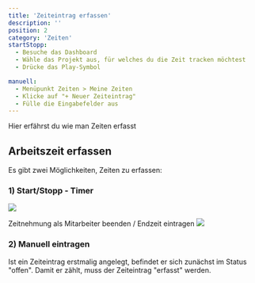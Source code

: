 ```yaml
---
title: 'Zeiteintrag erfassen'
description: ''
position: 2
category: 'Zeiten'
startStopp:
  - Besuche das Dashboard
  - Wähle das Projekt aus, für welches du die Zeit tracken möchtest
  - Drücke das Play-Symbol

manuell:
  - Menüpunkt Zeiten > Meine Zeiten
  - Klicke auf "+ Neuer Zeiteintrag"
  - Fülle die Eingabefelder aus
---
```


<alert type="info">Hier erfährst du wie man Zeiten erfasst</alert>

## Arbeitszeit erfassen

Es gibt zwei Möglichkeiten, Zeiten zu erfassen:

### 1) Start/Stopp - Timer

<list :items="startStopp"></list>
<img src="/docs/times/anton-zeit-starten.png"></img>

Zeitnehmung als Mitarbeiter beenden / Endzeit eintragen
<img src="/docs/times/anton-zeit-stoppen.png"></img>

### 2) Manuell eintragen

<list :items="manuell"></list>

<alert type="warning">Ist ein Zeiteintrag erstmalig angelegt, befindet er sich zunächst im Status "offen". Damit er zählt, muss der Zeiteintrag "erfasst" werden.</alert>

<!-- ## Zeit erfassen

## Zeit bestätigen

## Zeit sperren -->
